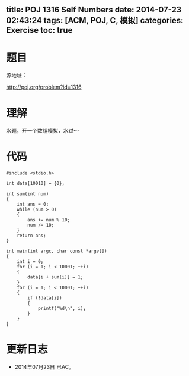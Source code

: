 ﻿title: POJ 1316 Self Numbers
date: 2014-07-23 02:43:24
tags: [ACM, POJ, C, 模拟]
categories: Exercise
toc: true
---
# 题目
源地址：

http://poj.org/problem?id=1316

# 理解
水题，开一个数组模拟，水过～

<!-- more -->

# 代码
```
#include <stdio.h>

int data[10010] = {0};

int sum(int num)
{
    int ans = 0;
    while (num > 0)
    {
        ans += num % 10;
        num /= 10;
    }
    return ans;
}

int main(int argc, char const *argv[])
{
    int i = 0;
    for (i = 1; i < 10001; ++i)
    {
        data[i + sum(i)] = 1;
    }
    for (i = 1; i < 10001; ++i)
    {
        if (!data[i])
        {
            printf("%d\n", i);
        }
    }
}
```

# 更新日志
- 2014年07月23日 已AC。